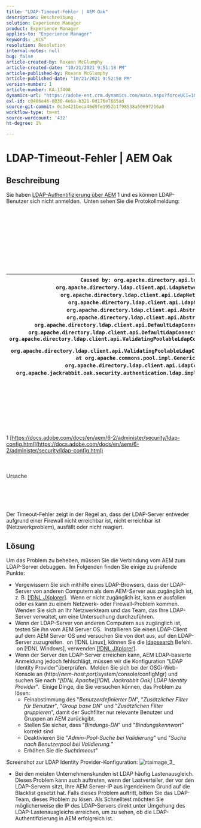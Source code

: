 ```yaml
---
title: "LDAP-Timeout-Fehler | AEM Oak"
description: Beschreibung
solution: Experience Manager
product: Experience Manager
applies-to: "Experience Manager"
keywords: „KCS“
resolution: Resolution
internal-notes: null
bug: false
article-created-by: Roxann McGlumphy
article-created-date: "10/21/2021 9:51:18 PM"
article-published-by: Roxann McGlumphy
article-published-date: "10/21/2021 9:52:58 PM"
version-number: 1
article-number: KA-17498
dynamics-url: "https://adobe-ent.crm.dynamics.com/main.aspx?forceUCI=1&pagetype=entityrecord&etn=knowledgearticle&id=72595e04-b932-ec11-b6e5-000d3a5ba97a"
exl-id: c0406e46-0830-4e6a-b321-0d176e7665ad
source-git-commit: 0c3e421beca46d9fe1952b1f98538a50697216a0
workflow-type: tm+mt
source-wordcount: '432'
ht-degree: 1%

---
```


# LDAP-Timeout-Fehler | AEM Oak

## Beschreibung


Sie haben [LDAP-Authentifizierung über AEM](https://docs.adobe.com/docs/en/aem/6-2/administer/security/ldap-config.html) 1 und es können LDAP-Benutzer sich nicht anmelden.  Unten sehen Sie die Protokollmeldung:
<br><br><br><br><br> <br><br> <br><br><br><br>

| `Caused by: org.apache.directory.api.ldap.model.exception.LdapException: TimeOut occurred` `at org.apache.directory.ldap.client.api.LdapNetworkConnection.writeRequest(LdapNetworkConnection.java:4106)` `at org.apache.directory.ldap.client.api.LdapNetworkConnection.bindAsync(LdapNetworkConnection.java:1290)` `at org.apache.directory.ldap.client.api.LdapNetworkConnection.bind(LdapNetworkConnection.java:1188)` `at org.apache.directory.ldap.client.api.AbstractLdapConnection.bind(AbstractLdapConnection.java:127)` `at org.apache.directory.ldap.client.api.AbstractLdapConnection.bind(AbstractLdapConnection.java:112)` `at org.apache.directory.ldap.client.api.DefaultLdapConnectionFactory.bindConnection(DefaultLdapConnectionFactory.java:64)` `at org.apache.directory.ldap.client.api.DefaultLdapConnectionFactory.newLdapConnection(DefaultLdapConnectionFactory.java:107)` `at org.apache.directory.ldap.client.api.ValidatingPoolableLdapConnectionFactory.makeObject(ValidatingPoolableLdapConnectionFactory.java:133)` `at org.apache.directory.ldap.client.api.ValidatingPoolableLdapConnectionFactory.makeObject(ValidatingPoolableLdapConnectionFactory.java:59)` `at org.apache.commons.pool.impl.GenericObjectPool.borrowObject(GenericObjectPool.java:1188)` `at org.apache.directory.ldap.client.api.LdapConnectionPool.getConnection(LdapConnectionPool.java:123)` `at org.apache.jackrabbit.oak.security.authentication.ldap.impl.LdapIdentityProvider.connect(LdapIdentityProvider.java:771)` `... 57 common frames omitted` |
| --- |

<br><br><br><br><br> <br><br>
1 [https://docs.adobe.com/docs/en/aem/6-2/administer/security/ldap-config.html](https://docs.adobe.com/docs/en/aem/6-2/administer/security/ldap-config.html)
<br><br><br><br>Ursache<br><br><br><br><br><br>
Der Timeout-Fehler zeigt in der Regel an, dass der LDAP-Server entweder aufgrund einer Firewall nicht erreichbar ist, nicht erreichbar ist (Netzwerkproblem), ausfällt oder nicht reagiert.


## Lösung


Um das Problem zu beheben, müssen Sie die Verbindung vom AEM zum LDAP-Server debuggen.  Im Folgenden finden Sie einige zu prüfende Punkte:

- Vergewissern Sie sich mithilfe eines LDAP-Browsers, dass der LDAP-Server von anderen Computern als dem AEM-Server aus zugänglich ist, z. B. [[!DNL JXplorer]](http://jxplorer.org/).  Wenn er nicht zugänglich ist, kann er ausfallen oder es kann zu einem Netzwerk- oder Firewall-Problem kommen. Wenden Sie sich an Ihr Netzwerkteam und das Team, das Ihre LDAP-Server verwaltet, um eine Untersuchung durchzuführen.
- Wenn der LDAP-Server von anderen Computern aus zugänglich ist, testen Sie ihn vom AEM Server OS.  Installieren Sie einen LDAP-Client auf dem AEM Server OS und versuchen Sie von dort aus, auf den LDAP-Server zuzugreifen.  on [!DNL Linux], können Sie die [ldapsearch](https://access.redhat.com/documentation/en-US/Red_Hat_Directory_Server/8.2/html/Administration_Guide/Examples-of-common-ldapsearches.html) Befehl.  on [!DNL Windows], verwenden [[!DNL JXplorer]](http://jxplorer.org/).
- Wenn der Server den LDAP-Server erreichen kann, AEM LDAP-basierte Anmeldung jedoch fehlschlägt, müssen wir die Konfiguration &quot;LDAP Identity Provider&quot;überprüfen.  Melden Sie sich bei der OSGi-Web-Konsole an (http://*aem-host:port*/system/console/configMgr) und suchen Sie nach &quot;*[!DNL Apache][!DNL Jackrabbit Oak] LDAP Identity Provider*&quot;.  Einige Dinge, die Sie versuchen können, das Problem zu lösen:
   - Feinabstimmung des &quot;*Benutzerdefinierter DN*&quot;, &quot;*Zusätzlicher Filter für Benutzer*&quot;, &quot;*Group base DN*&quot; und &quot;*Zusätzlichen Filter gruppieren*&quot;, damit der Suchfilter nur relevante Benutzer und Gruppen an AEM zurückgibt.
   - Stellen Sie sicher, dass &quot;*Bindungs-DN*&quot; und &quot;*Bindungskennwort*&quot; korrekt sind
   - Deaktivieren Sie &quot;*Admin-Pool-Suche bei Validierung*&quot; und &quot;*Suche nach Benutzerpool bei Validierung.*&quot;
   - Erhöhen Sie die *Suchtimeout*&quot;


Screenshot zur LDAP Identity Provider-Konfiguration:
![rtaimage_3_](https://helpx.adobe.com/content/dam/help/en/experience-manager/kb/LDAP-error/jcr%3acontent/main-pars/image/rtaimage_3_.png "rtaimage_3_")
- Bei den meisten Unternehmenskunden ist LDAP häufig Lastenausgleich. Dieses Problem kann auch auftreten, wenn der Lastverteiler, der vor den LDAP-Servern sitzt, Ihre AEM Server-IP aus irgendeinem Grund auf die Blacklist gesetzt hat. Falls dieses Problem auftritt, bitten Sie das LDAP-Team, dieses Problem zu lösen. Als Schnelltest möchten Sie möglicherweise die IP des LDAP-Servers direkt unter Umgehung des LDAP-Lastenausgleichs erreichen, um zu sehen, ob die LDAP-Authentifizierung in AEM erfolgreich ist.
